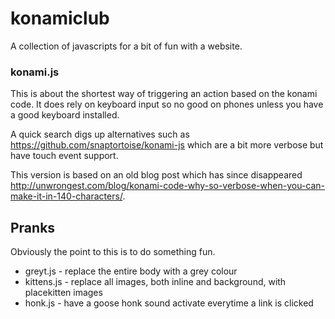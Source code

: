 # konamiclub

A collection of javascripts for a bit of fun with a website.

### konami.js

This is about the shortest way of triggering an action based on the konami code. It does rely on keyboard input so no good on phones unless you have a good keyboard installed.

A quick search digs up alternatives such as <https://github.com/snaptortoise/konami-js> which are a bit more verbose but have touch event support.

This version is based on an old blog post which has since disappeared <http://unwrongest.com/blog/konami-code-why-so-verbose-when-you-can-make-it-in-140-characters/>.

## Pranks

Obviously the point to this is to do something fun.

* greyt.js - replace the entire body with a grey colour
* kittens.js - replace all images, both inline and background, with placekitten images
* honk.js - have a goose honk sound activate everytime a link is clicked
